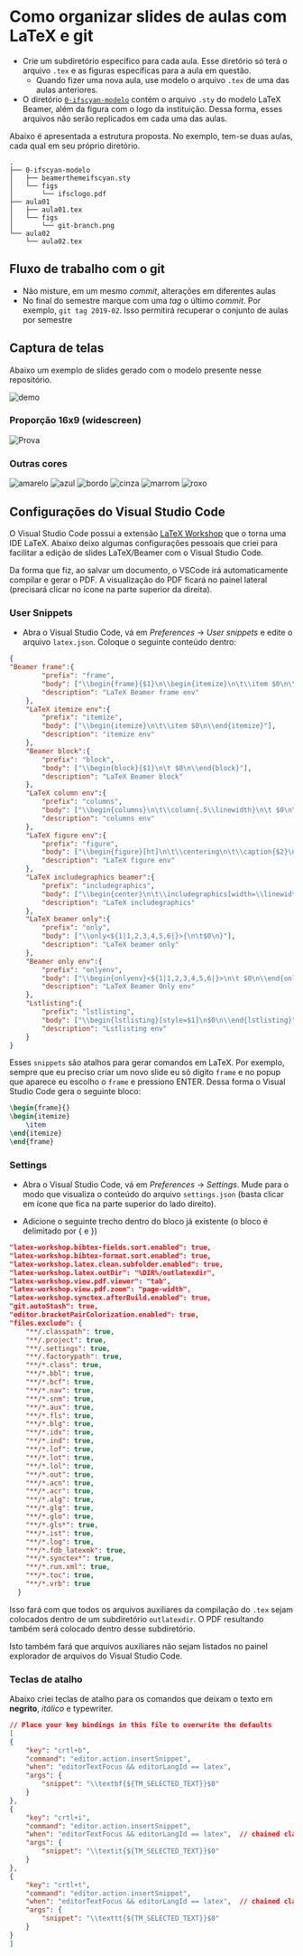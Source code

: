 # Como organizar slides de aulas com LaTeX e git

- Crie um subdiretório específico para cada aula. Esse diretório só terá o arquivo `.tex` e as figuras específicas para a aula em questão.
  - Quando fizer uma nova aula, use modelo o arquivo `.tex` de uma das aulas anteriores.
- O diretório [`0-ifscyan-modelo`](0-ifscyan-modelo) contém o arquivo `.sty` do modelo LaTeX Beamer, além da figura com o logo da instituição. Dessa forma, esses arquivos não serão replicados em cada uma das aulas.

Abaixo é apresentada a estrutura proposta. No exemplo, tem-se duas aulas, cada qual em seu próprio diretório.

```
.
├── 0-ifscyan-modelo
│   ├── beamerthemeifscyan.sty
│   └── figs
│       └── ifsclogo.pdf
├── aula01
│   ├── aula01.tex
│   └── figs
│       └── git-branch.png
└── aula02
    └── aula02.tex
```

## Fluxo de trabalho com o git

- Não misture, em um mesmo *commit*, alterações em diferentes aulas
- No final do semestre marque com uma *tag* o último *commit*. Por exemplo, `git tag 2019-02`. Isso permitirá recuperar o conjunto de aulas por semestre


## Captura de telas 

Abaixo um exemplo de slides gerado com o modelo presente nesse repositório.

![demo](demo.png)

### Proporção 16x9 (widescreen)

![Prova](screenshots/wide.png)
### Outras cores

![amarelo](screenshots/amarelo.png)
![azul](screenshots/azul.png)
![bordo](screenshots/bordo.png)
![cinza](screenshots/cinza.png)
![marrom](screenshots/marrom.png)
![roxo](screenshots/roxo.png)

## Configurações do Visual Studio Code

O Visual Studio Code possui a extensão [LaTeX Workshop](https://marketplace.visualstudio.com/items?itemName=James-Yu.latex-workshop) que o torna uma IDE LaTeX. Abaixo deixo algumas configurações pessoais que criei para facilitar a edição de slides LaTeX/Beamer com o Visual Studio Code.

Da forma que fiz, ao salvar um documento, o VSCode irá automaticamente compilar e gerar o PDF. A visualização do PDF ficará no painel lateral (precisará clicar no ícone na parte superior da direita).

### User Snippets

- Abra o Visual Studio Code, vá em *Preferences* -> *User snippets* e edite o arquivo `latex.json`. Coloque o seguinte conteúdo dentro:

```json
{
"Beamer frame":{
		"prefix": "frame",
		"body": ["\\begin{frame}{$1}\n\\begin{itemize}\n\t\\item $0\n\\end{itemize}\n\\end{frame}"],
		"description": "LaTeX Beamer frame env"
	},
	"LaTeX itemize env":{
		"prefix": "itemize",
		"body": ["\\begin{itemize}\n\t\\item $0\n\\end{itemize}"],
		"description": "itemize env"
	},
	"Beamer block":{
		"prefix": "block",
		"body": ["\\begin{block}{$1}\n\t $0\n\\end{block}"],
		"description": "LaTeX Beamer block"
	},
	"LaTeX column env":{
		"prefix": "columns",
		"body": ["\\begin{columns}\n\t\\column{.5\\linewidth}\n\t $0\n\t\\column{.5\\linewidth}\n\t \n\\end{columns} "],
		"description": "columns env"
    },
    "LaTeX figure env":{
		"prefix": "figure",
		"body": ["\\begin{figure}[ht]\n\t\\centering\n\t\\caption{$2}\n\t\\label{fig:$0}\n\t\\includegraphics[width=\\linewidth]{$1}\n\\end{figure}"],
		"description": "LaTeX figure env"
    },
    "LaTeX includegraphics beamer":{
		"prefix": "includegraphics",
		"body": ["\\begin{center}\n\t\\includegraphics[width=\\linewidth]{figs/$0}\n\\end{center}"],
		"description": "LaTeX includegraphics"
    },
    "LaTeX beamer only":{
		"prefix": "only",
		"body": ["\\only<${1|1,2,3,4,5,6|}>{\n\t$0\n}"],
		"description": "LaTeX beamer only"
    },
    "Beamer only env":{
		"prefix": "onlyenv",
		"body": ["\\begin{onlyenv}<${1|1,2,3,4,5,6|}>\n\t $0\n\\end{onlyenv}"],
		"description": "LaTeX Beamer Only env"
    },
    "Lstlisting":{
		"prefix": "lstlisting",
		"body": ["\\begin{lstlisting}[style=$1]\n$0\n\\end{lstlisting}"],
		"description": "Lstlisting env"
    }
}
```

Esses `snippets` são atalhos para gerar comandos em LaTeX. Por exemplo, sempre que eu preciso criar um novo slide eu só digito `frame` e no popup que aparece eu escolho o `frame` e pressiono ENTER. Dessa forma o Visual Studio Code gera o seguinte bloco:

```latex
\begin{frame}{}
\begin{itemize}
    \item 
\end{itemize}
\end{frame}
```

### Settings

- Abra o Visual Studio Code, vá em *Preferences* -> *Settings*. Mude para o modo que visualiza o conteúdo do arquivo `settings.json` (basta clicar em ícone que fica na parte superior do lado direito).  

- Adicione o seguinte trecho dentro do bloco já existente (o bloco é delimitado por { e })

```json
"latex-workshop.bibtex-fields.sort.enabled": true,
"latex-workshop.bibtex-format.sort.enabled": true,
"latex-workshop.latex.clean.subfolder.enabled": true,
"latex-workshop.latex.outDir": "%DIR%/outlatexdir",
"latex-workshop.view.pdf.viewer": "tab",
"latex-workshop.view.pdf.zoom": "page-width",
"latex-workshop.synctex.afterBuild.enabled": true,
"git.autoStash": true,
"editor.bracketPairColorization.enabled": true,
"files.exclude": {
    "**/.classpath": true,
    "**/.project": true,
    "**/.settings": true,
    "**/.factorypath": true,
    "**/*.class": true,
    "**/*.bbl": true,
    "**/*.bcf": true,
    "**/*.nav": true,
    "**/*.snm": true,
    "**/*.aux": true,
    "**/*.fls": true,
    "**/*.blg": true,
    "**/*.idx": true,
    "**/*.ind": true,
    "**/*.lof": true,
    "**/*.lot": true,
    "**/*.lol": true,
    "**/*.out": true,
    "**/*.acn": true,
    "**/*.acr": true,
    "**/*.alg": true,
    "**/*.glg": true,
    "**/*.glo": true,
    "**/*.gls*": true,
    "**/*.ist": true,
    "**/*.log": true,
    "**/*.fdb_latexmk": true,
    "**/*.synctex*": true,
    "**/*.run.xml": true,
    "**/*.toc": true,
    "**/*.vrb": true
  }
  ```

  Isso fará com que todos os arquivos auxiliares da compilação do `.tex` sejam colocados dentro de um subdiretório `outlatexdir`. O PDF resultando também será colocado dentro desse subdiretório.

  Isto também fará que arquivos auxiliares não sejam listados no painel explorador de arquivos do Visual Studio Code.

### Teclas de atalho

Abaixo criei teclas de atalho para os comandos que deixam o texto em **negrito**, *itálico* e typewriter.

```json
// Place your key bindings in this file to overwrite the defaults
[
{
    "key": "crtl+b",
    "command": "editor.action.insertSnippet",
    "when": "editorTextFocus && editorLangId == latex",
    "args": {
        "snippet": "\\textbf{${TM_SELECTED_TEXT}}$0"
    }
},
{
    "key": "crtl+i",
    "command": "editor.action.insertSnippet",
    "when": "editorTextFocus && editorLangId == latex",  // chained clause
    "args": {
        "snippet": "\\textit{${TM_SELECTED_TEXT}}$0"
    }
},
{
    "key": "crtl+t",
    "command": "editor.action.insertSnippet",
    "when": "editorTextFocus && editorLangId == latex",  // chained clause
    "args": {
        "snippet": "\\texttt{${TM_SELECTED_TEXT}}$0"
    }
}
]
```